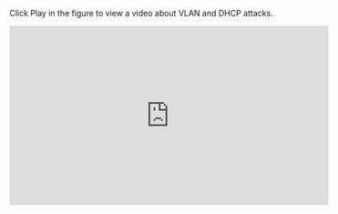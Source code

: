 Click Play in the figure to view a video about VLAN and DHCP attacks.

<iframe width="560" height="315" src="https://www.youtube.com/embed/O7SnY2d6EFE?si=pdezdHpbvOzBrzKX" title="YouTube video player" frameborder="0" allow="accelerometer; autoplay; clipboard-write; encrypted-media; gyroscope; picture-in-picture; web-share" referrerpolicy="strict-origin-when-cross-origin" allowfullscreen></iframe>
